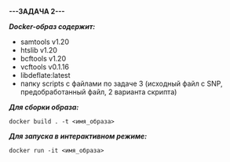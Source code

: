 **---ЗАДАЧА 2---**

***Docker-образ содержит:***

- samtools v1.20
- htslib v1.20
- bcftools v1.20
- vcftools v0.1.16
- libdeflate:latest
- папку scripts с файлами по задаче 3 (исходный файл с SNP, предобработанный файл, 2 варианта скрипта)
  
***Для сборки образа:***
  
```
docker build . -t <имя_образа>
```

***Для запуска в интерактивном режиме:***

```
docker run -it <имя_образа>
```
